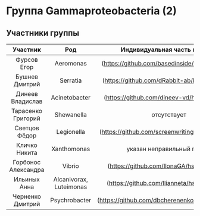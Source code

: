 # Группа Gammaproteobacteria (2)

## Участники группы

| Участник | Род | Индивидуальная часть проекта |
|:----------------:|:---------:|:----------------:|
| Фурсов Егор | Aeromonas | (https://github.com/basedinside/hse22_project) |
| Бушнев Дмитрий | Serratia | (https://github.com/dRabbit-ab/hse22_project) |
| Динеев Владислав | Acinetobacter | (https://github.com/dineev-vd/hse22_project) |
| Тарасенко Григорий | Shewanella | отсутствует |
| Светцов Фёдор | Legionella | (https://github.com/screenwriting/hse22_project) |
| Кличко Никита | Xanthomonas | указан неправильный гитхаб |
| Горбонос Александра  | Vibrio | (https://github.com/IlonaGA/hse22_project) |
| Ильиных Анна | Alcanivorax, Luteimonas | (https://github.com/Ilianneta/hse22_project) |
| Черненко Дмитрий | Psychrobacter | (https://github.com/dbcherenenko/hse22_progect) |

##
